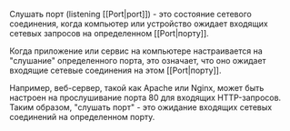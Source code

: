 Слушать порт (listening [[Port|port]]) - это состояние сетевого соединения, когда компьютер или устройство ожидает входящих сетевых запросов на определенном [[Port|порту]].  

Когда приложение или сервис на компьютере настраивается на "слушание" определенного порта, это означает, что оно ожидает входящие сетевые соединения на этом [[Port|порту]]. 

Например, веб-сервер, такой как Apache или Nginx, может быть настроен на прослушивание порта 80 для входящих HTTP-запросов.
Таким образом, "слушать порт" - это ожидание входящих сетевых соединений на определенном порту.